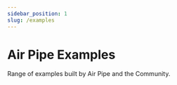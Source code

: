 ```yaml
---
sidebar_position: 1
slug: /examples
---
```


# Air Pipe Examples

Range of examples built by Air Pipe and the Community.
